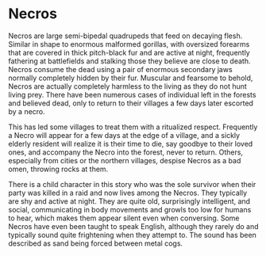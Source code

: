 # Necros
Necros are large semi-bipedal quadrupeds that feed on decaying flesh.
Similar in shape to enormous malformed gorillas, with oversized forearms that are covered in thick pitch-black fur and are active at night, frequently fathering at battlefields and stalking those they believe are close to death.
Necros consume the dead using a pair of enormous secondary jaws normally completely hidden by their fur.
Muscular and fearsome to behold, Necros are actually completely harmless to the living as they do not hunt living prey.
There have been numerous cases of individual left in the forests and believed dead, only to return to their villages a few days later escorted by a necro.

This has led some villages to treat them with a ritualized respect.
Frequently a Necro will appear for a few days at the edge of a village, and a sickly elderly resident will realize it is their time to die, say goodbye to their loved ones, and accompany the Necro into the forest, never to return.
Others, especially from cities or the northern villages, despise Necros as a bad omen, throwing rocks at them.

There is a child character in this story who was the sole survivor when their party was killed in a raid and now lives among the Necros.
They typically are shy and active at night.
They are quite old, surprisingly intelligent, and social, communicating in body movements and growls too low for humans to hear, which makes them appear silent even when conversing.
Some Necros have even been taught to speak English, although they rarely do and typically sound quite frightening when they attempt to.
The sound has been described as sand being forced between metal cogs.